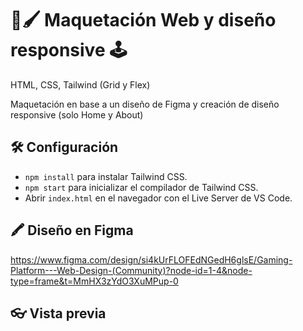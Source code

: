 # 🎨🖌️ Maquetación Web y diseño responsive 🕹

HTML, CSS, Tailwind (Grid y Flex)

Maquetación en base a un diseño de Figma y creación de diseño responsive (solo Home y About)

## 🛠️ Configuración

- `npm install` para instalar Tailwind CSS.
- `npm start` para inicializar el compilador de Tailwind CSS.
- Abrir `index.html` en el navegador con el Live Server de VS Code.

## 🖍️ Diseño en Figma

https://www.figma.com/design/si4kUrFLOFEdNGedH6glsE/Gaming-Platform---Web-Design-(Community)?node-id=1-4&node-type=frame&t=MmHX3zYdO3XuMPup-0


## 👓 Vista previa



